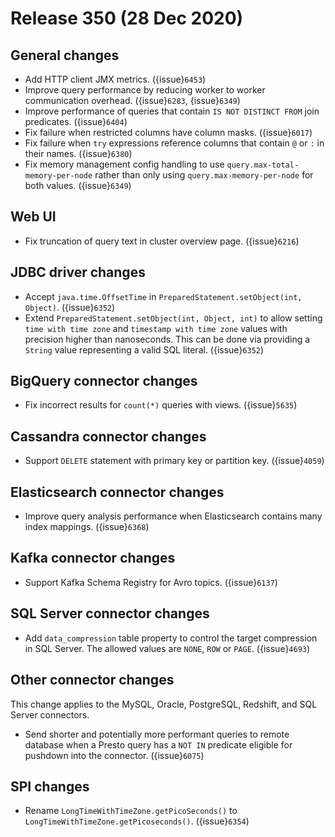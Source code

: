 # Release 350 (28 Dec 2020)

## General changes

* Add HTTP client JMX metrics. ({issue}`6453`)
* Improve query performance by reducing worker to worker communication overhead. ({issue}`6283`, {issue}`6349`)
* Improve performance of queries that contain `IS NOT DISTINCT FROM` join predicates. ({issue}`6404`)
* Fix failure when restricted columns have column masks. ({issue}`6017`)
* Fix failure when `try` expressions reference columns that contain `@` or `:` in their names. ({issue}`6380`)
* Fix memory management config handling to use `query.max-total-memory-per-node`
  rather than only using `query.max-memory-per-node` for both values. ({issue}`6349`)

## Web UI

* Fix truncation of query text in cluster overview page. ({issue}`6216`)

## JDBC driver changes

* Accept `java.time.OffsetTime` in `PreparedStatement.setObject(int, Object)`. ({issue}`6352`)
* Extend `PreparedStatement.setObject(int, Object, int)` to allow setting `time with time zone` and `timestamp with time zone`
  values with precision higher than nanoseconds. This can be done via providing a `String` value representing a valid SQL literal. ({issue}`6352`)

## BigQuery connector changes

* Fix incorrect results for `count(*)` queries with views. ({issue}`5635`)

## Cassandra connector changes

* Support `DELETE` statement with primary key or partition key. ({issue}`4059`)

## Elasticsearch connector changes

* Improve query analysis performance when Elasticsearch contains many index mappings. ({issue}`6368`)

## Kafka connector changes

* Support Kafka Schema Registry for Avro topics. ({issue}`6137`)

## SQL Server connector changes

* Add `data_compression` table property to control the target compression in SQL Server.
  The allowed values are `NONE`, `ROW` or `PAGE`. ({issue}`4693`)

## Other connector changes

This change applies to the MySQL, Oracle, PostgreSQL, Redshift, and SQL Server connectors.

* Send shorter and potentially more performant queries to remote database when a Presto query has a `NOT IN`
  predicate eligible for pushdown into the connector. ({issue}`6075`)

## SPI changes

* Rename `LongTimeWithTimeZone.getPicoSeconds()` to `LongTimeWithTimeZone.getPicoseconds()`. ({issue}`6354`)
